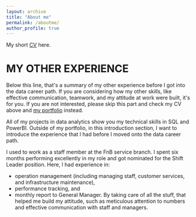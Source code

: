 ```yaml
---
layout: archive
title: "About me"
permalink: /aboutme/
author_profile: true
---
```

My short [CV](files/CV.pdf) here.

# MY OTHER EXPERIENCE

Below this line, that's a summary of  my other experience before I got into the data career path. If you are considering how my other skills, like effective communication, teamwork, and my attitude at work were built, it's for you. If you are not interested, please skip this part and check my CV above and [my portfolio](https://trannphuocloc.github.io/portfolio/) instead.

All of my projects in data analytics show you my technical skills in SQL and PowerBI. Outside of my portfolio, in this introduction section, I want to introduce the experience that I had before I moved onto the data career path.

I used to work as a staff member at the FnB service branch. I spent six months performing excellently in my role and got nominated for the Shift Leader position. Here, I had experience in: 
- operation management (including managing staff, customer services, and infrastructure maintenance),
- performance tracking, and 
- monthly report to General Manager.
By taking care of all the stuff, that helped me build my attitude, such as meticulous attention to numbers and effective communication with staff and managers.
